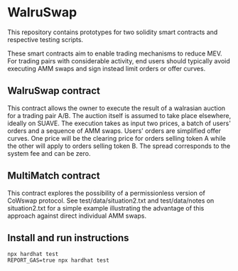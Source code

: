 # WalruSwap

This repository contains prototypes for two solidity smart contracts and
respective testing scripts.

These smart contracts aim to enable trading mechanisms to reduce MEV.
For trading pairs with considerable activity, end users should typically 
avoid executing AMM swaps and sign instead limit orders or offer curves.

## WalruSwap contract

This contract allows the owner to execute the result of a walrasian auction for 
a trading pair A/B. The auction itself is assumed to take place elsewhere, ideally
on SUAVE. The execution takes as input two prices, a batch of users' orders and a sequence of AMM swaps. Users' orders are simplified offer curves.
One price will be the clearing price for orders selling token A while the other will apply to orders selling token B. The spread corresponds to the system fee and can be zero.

## MultiMatch contract

This contract explores the possibility of a permissionless version of CoWswap protocol. See test/data/situation2.txt and test/data/notes on situation2.txt for a simple example
illustrating the advantage of this approach against direct individual AMM swaps.

## Install and run instructions

```shell
npx hardhat test
REPORT_GAS=true npx hardhat test
```
